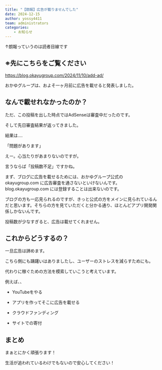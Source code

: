 ```yaml
---
title: "【朗報】広告が載りませんでした"
date: 2024-12-15
author: yossy4411
team: administrators
categories:
    - お知らせ
---
```


↑朗報っていうのは読者目線です

## ※先にこちらをご覧ください

https://blog.okayugroup.com/2024/11/10/add-ad/

おかゆグループは、およそ一ヶ月前に広告を載せると発表しました。

## なんで載せれなかったのか？

ただ、この投稿を出した時点ではAdSenseは審査中だったのです。

そして先日審査結果が返ってきました。

結果は....

「問題があります」

<!--more-->

えー。心当たりがあまりないのですが。

言うならば「投稿数不足」ですかね。

まず、ブログに広告を載せるためには、おかゆグループ公式の okayugroup.com に広告審査を通さないといけないんです。 blog.okayugroup.com には登録することは出来ないのです。

ブログの方も一応見られるのですが、きっと公式の方をメインに見られているんだと思います。そちらの方を見ていただくと分かる通り、ほとんどアプリ開発関係しかないんです。

投稿数が少なすぎると、広告は載せてくれません。

## これからどうするの？

一旦広告は諦めます。

こちら側にも躊躇いはありましたし、ユーザーのストレスを減らすためにも。

代わりに稼ぐための方法を模索していこうと考えています。

例えば、、

- YouTubeをやる

- アプリを作ってそこに広告を載せる

- クラウドファンディング

- サイトでの寄付

## まとめ

まぁとにかく頑張ります！

生活が追われているわけでもないので安心してください！
